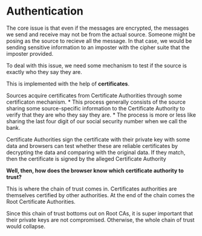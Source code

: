 # Authentication

The core issue is that even if the messages are encrypted, the messages we send and receive may not be from the actual source. Someone might be posing as the source to recieve all the message. In that case, we would be sending sensitive information to an imposter with the cipher suite that the imposter provided.

To deal with this issue, we need some mechanism to test if the source is exactly who they say they are.

This is implemented with the help of __certificates__.

Sources acquire certificates from Certificate Authorities through some certificaton mechanism. 
    * This process generally consists of the source sharing some source-specific information to the Certificate Authority to verify that they are who they say they are. 
    * The process is more or less like sharing the last four digit of our social security number when we call the bank. 

Certificate Authorities sign the certificate with their private key with some data and browsers can test whether these are reliable certificates by decrypting the data and comparing with the original data. If they match, then the certificate is signed by the alleged Certificate Authority

__Well, then, how does the browser know which certificate authority to trust?__

This is where the chain of trust comes in. Certificates authorities are themselves certified by other authorities. At the end of the chain comes the Root Certificate Authorities. 

Since this chain of trust bottoms out on Root CAs, it is super important that their private keys are not compromised. Otherwise, the whole chain of trust would collapse.